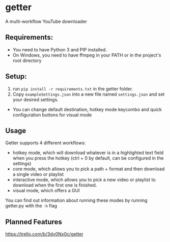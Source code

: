 # getter
A multi-workflow YouTube downloader
## Requirements:
- You need to have Python 3 and PIP installed.  
- On Windows, you need to have ffmpeg in your PATH or in the project's root directory
## Setup:
1. run `pip install -r requirements.txt` in the getter folder.
2. Copy `exampleSettings.json` into a new file named `settings.json` and set your desired settings.
  - You can change default destination, hotkey mode keycombo and quick configuration buttons for visual mode

## Usage
Getter supports 4 different workflows:
  - hotkey mode, which will download whatever is in a highlighted text field when you press the hotkey (ctrl + 0 by default, can be configured in the settings)
  - core mode, which allows you to pick a path + format and then download a single video or playlist
  - interactive mode, which allows you to pick a new video or playlist to download when the first one is finished.
  - visual mode, which offers a GUI

You can find out information about running these modes by running getter.py with the `-h` flag

## Planned Features
https://trello.com/b/3dv0Nx0c/getter
